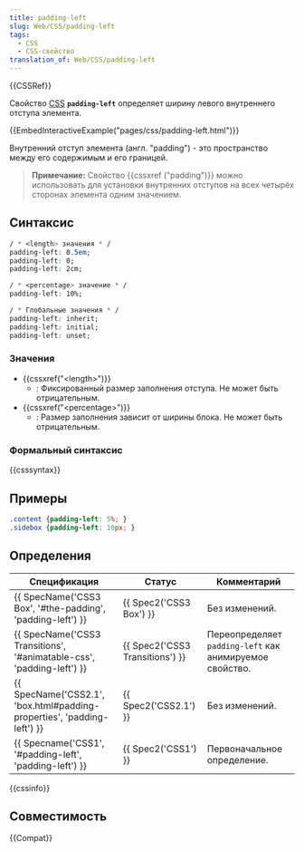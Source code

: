 ```yaml
---
title: padding-left
slug: Web/CSS/padding-left
tags:
  - CSS
  - CSS-свойство
translation_of: Web/CSS/padding-left
---
```

{{CSSRef}}

Свойство [CSS](/ru/docs/Web/CSS) **`padding-left`** определяет ширину левого внутреннего отступа элемента.

{{EmbedInteractiveExample("pages/css/padding-left.html")}}

Внутренний отступ элемента (англ. "padding") - это пространство между его содержимым и его границей.

> **Примечание:** Свойство {{cssxref ("padding")}} можно использовать для установки внутренних отступов на всех четырёх сторонах элемента одним значением.

## Синтаксис

```css
/ * <length> значения * /
padding-left: 0.5em;
padding-left: 0;
padding-left: 2cm;

/ * <percentage> значение * /
padding-left: 10%;

/ * Глобальные значения * /
padding-left: inherit;
padding-left: initial;
padding-left: unset;
```

### Значения

- {{cssxref("&lt;length&gt;")}}
  - : Фиксированный размер заполнения отступа. Не может быть отрицательным.
- {{cssxref("&lt;percentage&gt;")}}
  - : Размер заполнения зависит от ширины блока. Не может быть отрицательным.

### Формальный синтаксис

{{csssyntax}}

## Примеры

```css
.content {padding-left: 5%; }
.sidebox {padding-left: 10px; }
```

## Определения

| Спецификация                                                                                     | Статус                                   | Комментарий                                             |
| ------------------------------------------------------------------------------------------------ | ---------------------------------------- | ------------------------------------------------------- |
| {{ SpecName('CSS3 Box', '#the-padding', 'padding-left') }}                     | {{ Spec2('CSS3 Box') }}         | Без изменений.                                          |
| {{ SpecName('CSS3 Transitions', '#animatable-css', 'padding-left') }}     | {{ Spec2('CSS3 Transitions') }} | Переопределяет `padding-left` как анимируемое свойство. |
| {{ SpecName('CSS2.1', 'box.html#padding-properties', 'padding-left') }} | {{ Spec2('CSS2.1') }}             | Без изменений.                                          |
| {{ Specname('CSS1', '#padding-left', 'padding-left') }}                         | {{ Spec2('CSS1') }}                 | Первоначальное определение.                             |

{{cssinfo}}

## Совместимость

{{Compat}}
